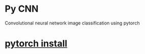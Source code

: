 # Py CNN
Convolutional neural network image classification using pytorch

# [pytorch install](https://pytorch.org/get-started/locally/)